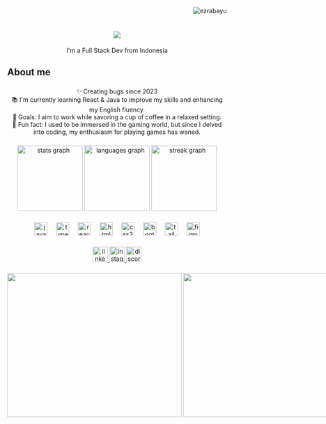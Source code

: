 <p align="right"> <img src="https://komarev.com/ghpvc/?username=ezrabayu&label=Profile%20views&color=0e75b6&style=flat" alt="ezrabayu" /> </p>

<h1 align="center">
    <img src="https://readme-typing-svg.herokuapp.com/?font=Kode+Mono&size=35&color=39F719&center=true&vCenter=true&width=500&height=70&duration=4000&lines=Hi+There!+👋;My+Name+is+Ezra+Bayu;" />
</h1>

<p align="center">I'm a Full Stack Dev from Indonesia</p>

###

<h2 align="left">About me</h2>

###

<p align="center">✨ Creating bugs since 2023<br>📚 I'm currently learning React & Java to improve my skills and enhancing my English fluency.<br>🎯 Goals: I aim to work while savoring a cup of coffee in a relaxed setting.<br>🎲 Fun fact: I used to be immersed in the gaming world, but since I delved into coding, my enthusiasm for playing games has waned.</p>

###

<div align="center">
  <img src="https://github-readme-stats.vercel.app/api?username=ezrabayu&hide_title=falezrabayuse&hide_rank=false&show_icons=true&include_all_commits=true&count_private=true&disable_animations=false&theme=blue-green&locale=en&hide_border=false" height="150" alt="stats graph"  />
  <img src="https://github-readme-stats.vercel.app/api/top-langs?username=ezrabayu&locale=en&hide_title=false&layout=compact&card_width=320&langs_count=5&theme=blue-green&hide_border=false" height="150" alt="languages graph"  />
    <img src="https://streak-stats.demolab.com?user=ezrabayu&locale=en&mode=daily&theme=blue-green&hide_border=false&border_radius=5&order=3" height="150" alt="streak graph"  />
</div>

###


<div align="center">
  <img src="https://cdn.jsdelivr.net/gh/devicons/devicon/icons/javascript/javascript-original.svg" height="30" alt="javascript logo"  />
  <img width="12" />
  <img src="https://cdn.jsdelivr.net/gh/devicons/devicon/icons/typescript/typescript-original.svg" height="30" alt="typescript logo"  />
  <img width="12" />

  <img src="https://cdn.jsdelivr.net/gh/devicons/devicon/icons/react/react-original.svg" height="30" alt="react logo"  />
  <img width="12" />
  <img src="https://cdn.jsdelivr.net/gh/devicons/devicon/icons/html5/html5-original.svg" height="30" alt="html5 logo"  />
  <img width="12" />
  <img src="https://cdn.jsdelivr.net/gh/devicons/devicon/icons/css3/css3-original.svg" height="30" alt="css3 logo"  />
  <img width="12" />
  <img src="https://cdn.jsdelivr.net/gh/devicons/devicon/icons/bootstrap/bootstrap-original.svg" height="30" alt="bootstrap logo"  />
  <img width="12" />
  <img src="https://cdn.jsdelivr.net/gh/devicons/devicon/icons/tailwindcss/tailwindcss-original-wordmark.svg" height="30" alt="tailwindcss logo"  />
  <img width="12" />
  <img src="https://cdn.jsdelivr.net/gh/devicons/devicon/icons/figma/figma-original.svg" height="30" alt="figma logo"  />
</div>

###

<div align="center">
  <a href="https://id.linkedin.com/in/ezra-bayu-putra-6745751a1" target="_blank">
        <img src="https://img.shields.io/static/v1?message=LinkedIn&logo=linkedin&label=&color=0077B5&logoColor=white&labelColor=&style=for-the-badge" height="35" alt="linkedin logo"  />
  </a>
  <a href="https://www.instagram.com/barziniiii/" target="_blank">
    <img src="https://img.shields.io/static/v1?message=Instagram&logo=instagram&label=&color=E4405F&logoColor=white&labelColor=&style=for-the-badge" height="35" alt="instagram logo"  />
  </a>
  <a href="https://discord.com/users/barziniii" target="_blank">
    <img src="https://img.shields.io/static/v1?message=Discord&logo=discord&label=&color=7289DA&logoColor=white&labelColor=&style=for-the-badge" height="35" alt="discord logo"  />
  </a>
</div>

###

<div align="center" dir="auto" style="display: flex; justify-content: space-between; align-items: center;">
    <img style="width: 400px; height: 330px" src="https://spotify-recently-played-readme.vercel.app/api?user=21dixysiwjs7rpwyj7jksxsqy" />
    &nbsp;
&nbsp;
    <img style="width: 400px; height: 330px" src="https://github.com/user-attachments/assets/fe83e530-b1aa-443a-81db-80b1d04cc965"/>
</div>

###



